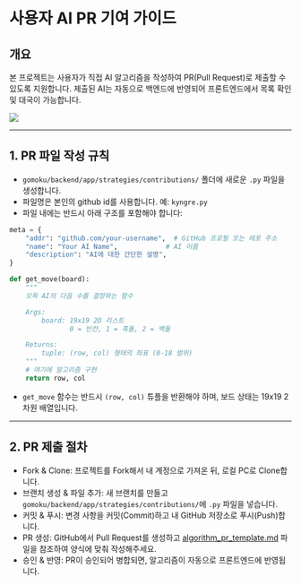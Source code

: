 # 사용자 AI PR 기여 가이드

## 개요
본 프로젝트는 사용자가 직접 AI 알고리즘을 작성하여 PR(Pull Request)로 제출할 수 있도록 지원합니다. 제출된 AI는 자동으로 백엔드에 반영되어 프론트엔드에서 목록 확인 및 대국이 가능합니다.


<img src="https://github.com/user-attachments/assets/975902f3-2beb-4293-925d-34cf23fd94a6">

---

## 1. PR 파일 작성 규칙

- `gomoku/backend/app/strategies/contributions/` 폴더에 새로운 `.py` 파일을 생성합니다.
- 파일명은 본인의 github id를 사용합니다. 예: `kyngre.py`
- 파일 내에는 반드시 아래 구조를 포함해야 합니다:

```python
meta = {
    "addr": "github.com/your-username",  # GitHub 프로필 또는 레포 주소
    "name": "Your AI Name",            # AI 이름
    "description": "AI에 대한 간단한 설명",
}

def get_move(board):
    """
    오목 AI의 다음 수를 결정하는 함수

    Args:
        board: 19x19 2D 리스트
               0 = 빈칸, 1 = 흑돌, 2 = 백돌

    Returns:
        tuple: (row, col) 형태의 좌표 (0-18 범위)
    """
    # 여기에 알고리즘 구현
    return row, col
```

- `get_move` 함수는 반드시 `(row, col)` 튜플을 반환해야 하며, 보드 상태는 19x19 2차원 배열입니다.

---

## 2. PR 제출 절차
- Fork & Clone: 프로젝트를 Fork해서 내 계정으로 가져온 뒤, 로컬 PC로 Clone합니다.
- 브랜치 생성 & 파일 추가: 새 브랜치를 만들고 `gomoku/backend/app/strategies/contributions/`에 `.py` 파일을 넣습니다.
- 커밋 & 푸시: 변경 사항을 커밋(Commit)하고 내 GitHub 저장소로 푸시(Push)합니다.
- PR 생성: GitHub에서 Pull Request를 생성하고 [algorithm_pr_template.md](https://github.com/kyngre/gomoku/blob/main/.github/PULL_REQUEST_TEMPLATE/algorithm_pr_template.md) 파일을 참조하여 양식에 맞춰 작성해주세요.
- 승인 & 반영: PR이 승인되어 병합되면, 알고리즘이 자동으로 프론트엔드에 반영됩니다.



